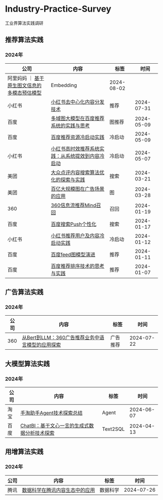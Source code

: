# Industry-Practice-Survey
工业界算法实践调研

## 推荐算法实践

### 2024年

| 公司         | 内容                                                         | 标签          | 时间       |
| ------------ | ------------------------------------------------------------ | ------------- | ---------- |
| 阿里妈妈 ｜ [基于原生图文信息的多模态预估模型](https://mp.weixin.qq.com/s/XWMOSypjF9XrwqwZsEXF7g) | Embedding | 2024-08-02 |
| 小红书 | [小红书去中心化内容分发技术](https://mp.weixin.qq.com/s/O9LueIBrh8AJ4omid-nBUA) | 推荐 | 2024-07-31 |
| 百度 | [多域图大模型在百度推荐系统的实践与思考](https://mp.weixin.qq.com/s/6qanJ1tfV9AJF-Qbamezww) | 图推荐 | 2024-05-09 |
| 百度 | [百度推荐资源冷启动实践](https://mp.weixin.qq.com/s/_3CkflIJtsyndBqHhm8w3Q) | 冷启动 | 2024-05-09 |
| 小红书 | [小红书高时效推荐系统实践：从系统提效到内容冷启动](https://www.bilibili.com/video/BV1B142167Hu) | 冷启动 | 2024-05-07 |
| 美团 | [大众点评内容搜索算法优化的探索与实践](https://mp.weixin.qq.com/s/4gki0Ju82HnHV5Qze2faBw) | 搜索 | 2024-03-21 |
| 美团 | [百亿大规模图在广告场景的应用](https://mp.weixin.qq.com/s/RCOcFFIYDylWg10ZG72_KA) | 图 | 2024-03-28 |
| 360 | [360信息流推荐Mind召回](https://mp.weixin.qq.com/s/Hy9yZ8yOF2FwQ9FIn3DQTw) | 召回 | 2024-01-19 |
| 百度 | [百度搜索Push个性化](https://mp.weixin.qq.com/s/nly7Za8Ei29lx6HBuimBTQ) | 搜索 | 2024-01-17 |
| 小红书 | [小红书推荐用户及内容冷启动实践](https://www.bilibili.com/video/BV1fe41127m1) | 冷启动 | 2024-01-12 |
| 百度 | [百度feed图模型演进](https://mp.weixin.qq.com/s/k78RRpvDrP3GlsdBV3B3sg) | 推荐 | 2024-01-11 |
| 百度 | [百度推荐排序技术的思考与实践](https://mp.weixin.qq.com/s/JTNmYJNgoQr26fkT-Oy35g) | 推荐 | 2024-01-07 |


## 广告算法实践

### 2024年

| 公司         | 内容                                                         | 标签          | 时间       |
| ------------ | ------------------------------------------------------------ | ------------- | ---------- |
| 360 | [从Bert到LLM：360广告推荐业务中语言模型的应用探索](https://mp.weixin.qq.com/s/igovx2iP8Krq2XdPD2rJyQ) | 广告推荐 | 2024-07-22 |



## 大模型算法实践

### 2024年

| 公司         | 内容                                                         | 标签          | 时间       |
| ------------ | ------------------------------------------------------------ | ------------- | ---------- |
| 淘宝 | [手淘助手Agent技术探索总结]() | Agent | 2024-06-07 |
| 百度 | [ChatBI：基于文心一言的生成式数据分析技术探索]() | Text2SQL | 2024-04-13 |


## 用增算法实践

### 2024年

| 公司         | 内容                                                         | 标签          | 时间       |
| ------------ | ------------------------------------------------------------ | ------------- | ---------- |
| 腾讯 | [数据科学在腾讯内容生态中的应用](https://mp.weixin.qq.com/s/OTqssohF6tI6kXEeOL8x1A) | 数据科学 | 2024-07-26 |


